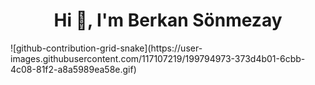 <h1 align="center">Hi 👋, I'm Berkan Sönmezay</h1>
![github-contribution-grid-snake](https://user-images.githubusercontent.com/117107219/199794973-373d4b01-6cbb-4c08-81f2-a8a5989ea58e.gif)
